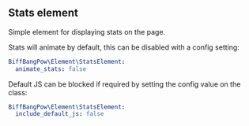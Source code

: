 ## Stats element

Simple element for displaying stats on the page.

Stats will animate by default, this can be disabled with a config setting:

```yaml
BiffBangPow\Element\StatsElement:
  animate_stats: false
```

Default JS can be blocked if required by setting the config value on the class:

```yaml
BiffBangPow\Element\StatsElement:
  include_default_js: false
```
